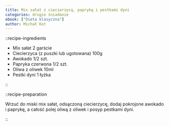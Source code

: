 ```yaml
---
title: Mix sałat z ciecierzycą, papryką i pestkami dyni
categories: drugie śniadanie
ebook: ["Dieta klasyczna"]
author: Michał Kot
---
```


::recipe-ingredients

- Mix sałat 2 garście
- Ciecierzyca (z puszki lub ugotowana) 100g
- Awokado 1/2 szt.
- Papryka czerwona 1/2 szt.
- Oliwa z oliwek 10ml
- Pestki dyni 1 łyżka

::

::recipe-preparation

Wrzuć do miski mix sałat, odsączoną ciecierzycę, dodaj pokrojone awokado i paprykę, a całość polej oliwą z oliwek i posyp pestkami dyni.

::